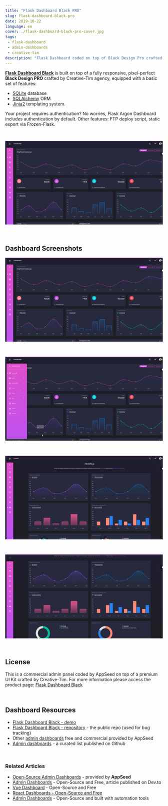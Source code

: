 ```yaml
---
title: "Flask Dashboard Black PRO"
slug: flask-dashboard-black-pro
date: 2019-10-22
language: en
cover: ./flask-dashboard-black-pro-cover.jpg
tags:
 - flask-dashboard
 - admin-dashboards
 - creative-tim
description: "Flask Dashboard coded on top of Black Design Pro crafted by Creative-Tim."
---
```


**[Flask Dashboard Black](https://appseed.us/admin-dashboards/flask-dashboard-black-pro)** is built on top of a fully responsive, pixel-perfect **Black  Design PRO** crafted by Creative-Tim agency, equipped with a basic set of features: 

- [SQLite](https://www.sqlite.org/index.html) database 
- [SQLAlchemy](https://flask-sqlalchemy.palletsprojects.com/en/2.x/) ORM
- [Jinja2](http://jinja.pocoo.org/docs/2.10/) templating system. 

Your project requires authentication? No worries, Flask Argon Dashboard includes authentication by default. 
Other features: FTP deploy script, static export via Frozen-Flask.

<br />

[![Flask Dashboard Black - Gif animated intro.](https://raw.githubusercontent.com/app-generator/static/master/products/flask-dashboard-black-pro-intro.gif)](https://www.youtube.com/watch?v=mb1ZRhM81ZY "Flask Dashboard Black")

<br />

## Dashboard Screenshots

![Flask Dashboard Black Pro - App Screen.](https://raw.githubusercontent.com/app-generator/static/master/products/flask-dashboard-black-pro-screen.png)

<br />

![Flask Dashboard Black Pro - App Screen.](https://raw.githubusercontent.com/app-generator/static/master/products/flask-dashboard-black-pro-screen-2.png)

<br />

![Flask Dashboard Black Pro - App Screen.](https://raw.githubusercontent.com/app-generator/static/master/products/flask-dashboard-black-pro-screen-1.png)

<br />

![Flask Dashboard Black Pro - App Screen.](https://raw.githubusercontent.com/app-generator/static/master/products/flask-dashboard-black-pro-screen-3.png)

<br />

## License

This is a commercial admin panel coded by AppSeed on top of a premium UI Kit crafted by Creative-Tim.
For more information please access the product page: [Flask Dashboard Black](https://appseed.us/admin-dashboards/flask-dashboard-black-pro) 

<br />

## Dashboard Resources

- [Flask Dashboard Black - demo](https://flask-dashboard-black-pro.appseed.us/) 
- [Flask Dashboard Black - repository](https://github.com/app-generator/flask-dashboard-black-pro) - the public repo (used for bug tracking) 
- Other [admin dashboards](https://appseed.us/admin-dashboards) free and commercial provided by AppSeed   
- [Admin dashboards](https://appseed.us/admin-dashboards) - a curated list published on Github  

<br />

### Related Articles

- [Open-Source Admin Dashboards](https://appseed.us/admin-dashboards/open-source) - provided by **AppSeed**
- [Admin Dashboards](https://dev.to/sm0ke/admin-dashboards-open-source-and-free-4aep) - Open-Source and Free, article published on Dev.to
- [Vue Dashboard](https://dev.to/sm0ke/vue-dashboard-open-source-apps-1gd1) - Open-Source and Free
- [React Dashboards - Open-Source and Free](https://dev.to/sm0ke/react-dashboards-open-source-apps-1c7j)
- [Admin Dashboards](https://blog.appseed.us/admin-dashboards-open-source-built-with-automation-tools/) - Open-Source and built with automation tools
